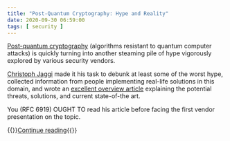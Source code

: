 ```yaml
---
title: "Post-Quantum Cryptography: Hype and Reality"
date: 2020-09-30 06:59:00
tags: [ security ]
---
```

[Post-quantum cryptography](https://en.wikipedia.org/wiki/Post-quantum_cryptography) (algorithms resistant to quantum computer attacks) is quickly turning into another steaming pile of hype vigorously explored by various security vendors. 

[Christoph Jaggi](https://www.ipspace.net/Author:Christoph_Jaggi) made it his task to debunk at least some of the worst hype, collected information from people implementing real-life solutions in this domain, and wrote an [excellent overview article](/kb/QuantumCrypto/) explaining the potential threats, solutions, and current state-of-the art. 

You (RFC 6919) OUGHT TO read his article before facing the first vendor presentation on the topic.

{{<jump>}}[Continue reading](/kb/QuantumCrypto/){{</jump>}}